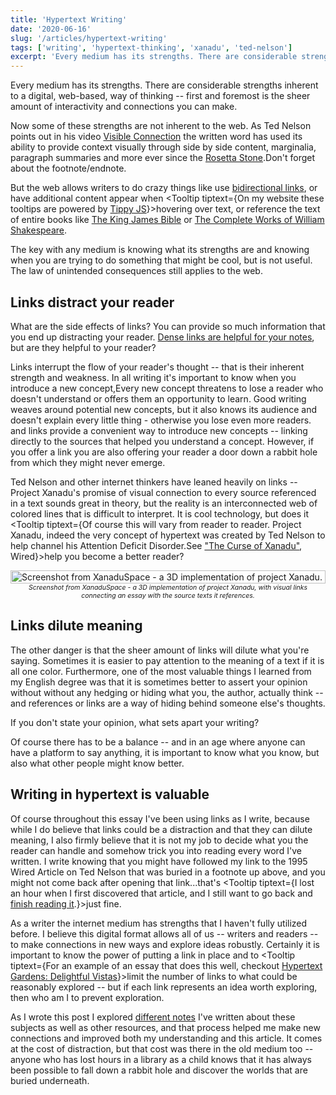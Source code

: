 ```yaml
---
title: 'Hypertext Writing'
date: '2020-06-16'
slug: '/articles/hypertext-writing'
tags: ['writing', 'hypertext-thinking', 'xanadu', 'ted-nelson']
excerpt: 'Every medium has its strengths. There are considerable strengths inherent to a digital, web-based, way of thinking -- first and foremost is the sheer amount of interactivity and connections you can make.'
---
```


Every medium has its strengths. There are considerable strengths inherent to a digital, web-based, way of thinking -- first and foremost is the sheer amount of interactivity and connections you can make.

Now some of these strengths are not inherent to the web. As <Tooltip tiptext="An early pioneer of the internet and the inventor of the term 'hyperlink'">Ted Nelson</Tooltip> points out in his video [Visible Connection](/notes/visible-connection) the written word has used its ability to provide context visually through side by side content, marginalia, paragraph summaries and more ever since the [Rosetta Stone](https://en.wikipedia.org/wiki/Rosetta_Stone).<Footnote count={1}>Don't forget about the footnote/endnote.</Footnote>

But the web allows writers to do crazy things like use [bidirectional links](https://maggieappleton.com/bidirectionals), or have additional content appear when <Tooltip tiptext={<span>On my website these tooltips are powered by <a href="/notes/tippy">Tippy JS</a></span>}>hovering over text</Tooltip>, or reference the text of entire books like [The King James Bible](http://www.gutenberg.org/cache/epub/10/pg10.txt) or [The Complete Works of William Shakespeare](https://ocw.mit.edu/ans7870/6/6.006/s08/lecturenotes/files/t8.shakespeare.txt). 

The key with any medium is knowing what its strengths are and knowing when you are trying to do something that might be cool, but is not useful. The law of unintended consequences still applies to the web.

## Links distract your reader

What are the side effects of links? You can provide so much information that you end up distracting your reader. [Dense links are helpful for your notes](https://notes.andymatuschak.org/z2HUE4ABbQjUNjrNemvkTCsLa1LPDRuwh1tXC), but are they helpful to your reader?

Links interrupt the flow of your reader's thought -- that is their inherent strength and weakness. In all writing it's important to know when you introduce a new concept,<Footnote count={2}>Every new concept threatens to lose a reader who doesn't understand or offers them an opportunity to learn. Good writing weaves around potential new concepts, but it also knows its audience and doesn't explain every little thing - otherwise you lose even more readers.</Footnote> and links provide a convenient way to introduce new concepts -- linking directly to the sources that helped you understand a concept. However, if you offer a link you are also offering your reader a door down a rabbit hole from which they might never emerge. 

Ted Nelson and other internet thinkers have leaned heavily on links -- <Tooltip tiptext="Project Xanadu: The culmination of Ted Nelson's vision for what the World Wide Web should have been - featuring bidirectional links, transclusion, and more.">Project Xanadu</Tooltip>'s promise of visual connection to every source referenced in a text sounds great in theory, but the reality is an interconnected web of colored lines that is difficult to interpret. It is cool technology, but does it <Tooltip tiptext={<span>Of course this will vary from reader to reader. Project Xanadu, indeed the very concept of hypertext was created by Ted Nelson to help channel his Attention Deficit Disorder.<Footnote count={3}>See <a href="https://www.wired.com/1995/06/xanadu/">"The Curse of Xanadu"</a>, Wired</Footnote></span>}>help you become a better reader?</Tooltip> 

<figure style="display: flex; flex-direction: column; margin:0;">
<img style="width: 100%" src="/9a-XUSP.png" alt="Screenshot from XanaduSpace - a 3D implementation of project Xanadu."/>
<figcaption style="font-size: 75%; text-align: center; font-style: italic; max-width: 500px; margin: auto;">Screenshot from XanaduSpace - a 3D implementation of project Xanadu, with visual links connecting an essay with the source texts it references.</figcaption>
</figure>

## Links dilute meaning

The other danger is that the sheer amount of links will dilute what you're saying. Sometimes it is easier to pay attention to the meaning of a text if it is all one color. Furthermore, one of the most valuable things I learned from my English degree was that it is sometimes better to assert your opinion without without any hedging or hiding what you, the author, actually think -- and references or links are a way of hiding behind someone else's thoughts.

<Callout>If you don't state your opinion, what sets apart your writing?</Callout>

Of course there has to be a balance -- and in an age where anyone can have a platform to say anything, it is important to know what you know, but also what other people might know better. 

## Writing in hypertext is valuable

Of course throughout this essay I've been using links as I write, because while I do believe that links could be a distraction and that they can dilute meaning, I also firmly believe that it is not my job to decide what you the reader can handle and somehow trick you into reading every word I've written. I write knowing that you might have followed my link to the 1995 Wired Article on Ted Nelson that was buried in a footnote up above, and you might not come back after opening that link...that's <Tooltip tiptext={<span>I lost an hour when I first discovered that article, and I still want to go back and <a href="https://www.wired.com/1995/06/xanadu/">finish reading it</a>.</span>}>just fine.</Tooltip>

As a writer the internet medium has strengths that I haven't fully utilized before. I believe this digital format allows all of us -- writers and readers -- to make connections in new ways and explore ideas robustly. Certainly it is important to know the power of putting a link in place and to <Tooltip tiptext={<span>For an example of an essay that does this well, checkout <a href="http://www.eastgate.com/garden/">Hypertext Gardens: Delightful Vistas</a></span>}>limit the number of links</Tooltip> to what could be reasonably explored -- but if each link represents an idea worth exploring, then <Tooltip tiptext="If I believe that truth exists, which I do, than exploration is not something to be scared of, it's something to encourage. The truth can always bear exploration.">who am I to prevent exploration</Tooltip>.

As I wrote this post I explored [different notes](/notes/xanadu) I've written about these subjects as well as other resources, and that process helped me make new connections and improved both my understanding and this article. It comes at the cost of distraction, but that cost was there in the old medium too -- anyone who has lost hours in a library as a child knows that it has always been possible to fall down a rabbit hole and discover the worlds that are buried underneath.
